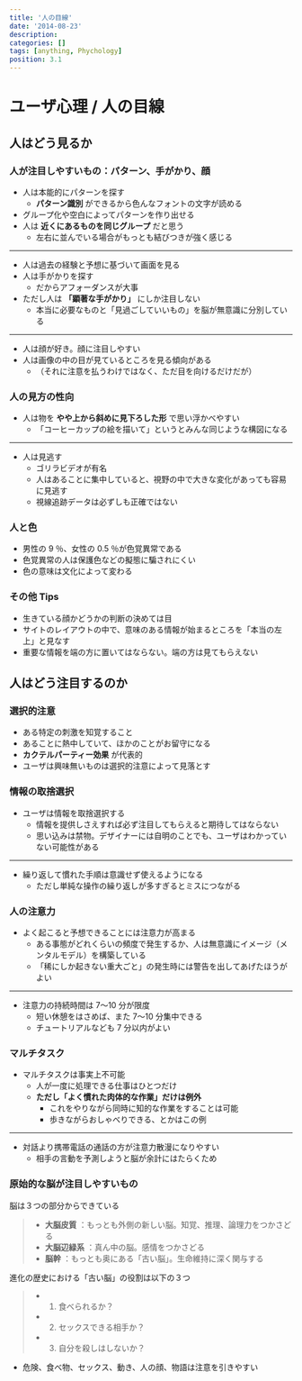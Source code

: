 ```yaml
---
title: '人の目線'
date: '2014-08-23'
description:
categories: []
tags: [anything, Phychology]
position: 3.1
---
```


# ユーザ心理 / 人の目線

## 人はどう見るか

### 人が注目しやすいもの：パターン、手がかり、顔

- 人は本能的にパターンを探す
    - **パターン識別** ができるから色んなフォントの文字が読める
- グループ化や空白によってパターンを作り出せる
- 人は **近くにあるものを同じグループ** だと思う
    - 左右に並んでいる場合がもっとも結びつきが強く感じる

___

- 人は過去の経験と予想に基づいて画面を見る
- 人は手がかりを探す
    - だからアフォーダンスが大事
- ただし人は **「顕著な手がかり」** にしか注目しない
    - 本当に必要なものと「見過ごしていいもの」を脳が無意識に分別している

___

- 人は顔が好き。顔に注目しやすい
- 人は画像の中の目が見ているところを見る傾向がある
    - （それに注意を払うわけではなく、ただ目を向けるだけだが）

### 人の見方の性向

- 人は物を **やや上から斜めに見下ろした形** で思い浮かべやすい
    - 「コーヒーカップの絵を描いて」というとみんな同じような構図になる

___

- 人は見逃す
    - ゴリラビデオが有名
    - 人はあることに集中していると、視野の中で大きな変化があっても容易に見逃す
    - 視線追跡データは必ずしも正確ではない

### 人と色

- 男性の 9 ％、女性の 0.5 ％が色覚異常である
- 色覚異常の人は保護色などの擬態に騙されにくい
- 色の意味は文化によって変わる

### その他 Tips

- 生きている顔かどうかの判断の決めては目
- サイトのレイアウトの中で、意味のある情報が始まるところを「本当の左上」と見なす
- 重要な情報を端の方に置いてはならない。端の方は見てもらえない


## 人はどう注目するのか

### 選択的注意

- ある特定の刺激を知覚すること
- あることに熱中していて、ほかのことがお留守になる
- **カクテルパーティー効果** が代表的
- ユーザは興味無いものは選択的注意によって見落とす

### 情報の取捨選択

- ユーザは情報を取捨選択する
    - 情報を提供しさえすれば必ず注目してもらえると期待してはならない
    - 思い込みは禁物。デザイナーには自明のことでも、ユーザはわかっていない可能性がある

___

- 繰り返して慣れた手順は意識せず使えるようになる
    - ただし単純な操作の繰り返しが多すぎるとミスにつながる

### 人の注意力

- よく起こると予想できることには注意力が高まる
    - ある事態がどれくらいの頻度で発生するか、人は無意識にイメージ（メンタルモデル）を構築している
    - 「稀にしか起きない重大ごと」の発生時には警告を出してあげたほうがよい

___

- 注意力の持続時間は 7〜10 分が限度
    - 短い休憩をはさめば、また 7〜10 分集中できる
    - チュートリアルなども 7 分以内がよい

### マルチタスク

- マルチタスクは事実上不可能
    - 人が一度に処理できる仕事はひとつだけ
    - **ただし「よく慣れた肉体的な作業」だけは例外**
        - これをやりながら同時に知的な作業をすることは可能
        - 歩きながらおしゃべりできる、とかはこの例

___

- 対話より携帯電話の通話の方が注意力散漫になりやすい
    - 相手の言動を予測しようと脳が余計にはたらくため

### 原始的な脳が注目しやすいもの

脳は３つの部分からできている

> - **大脳皮質** ：もっとも外側の新しい脳。知覚、推理、論理力をつかさどる
> - **大脳辺緑系** ：真ん中の脳。感情をつかさどる
> - **脳幹** ：もっとも奥にある「古い脳」。生命維持に深く関与する

進化の歴史における「古い脳」の役割は以下の３つ

> - 1. 食べられるか？
> - 2. セックスできる相手か？
> - 3. 自分を殺しはしないか？

- 危険、食べ物、セックス、動き、人の顔、物語は注意を引きやすい




